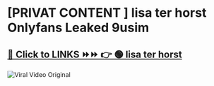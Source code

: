 
 # [PRIVAT CONTENT ] lisa ter horst Onlyfans Leaked 9usim

## <h2><a href="https://clipsfans.com/lisa_ter_horst&ref=git">🔗 Click to LINKS ⏩⏩ 👉 🟢 lisa ter horst </a></h2>

<a href="https://clipsfans.com/lisa_ter_horst&ref=git" rel="nofollow" data-target="animated-image.originalLink"><img src="https://i.ibb.co.com/xMMVF88/686577567.gif" alt="Viral Video Original" style="max-width: 100%; display: inline-block;" data-target="animated-image.originalImage"></a>

